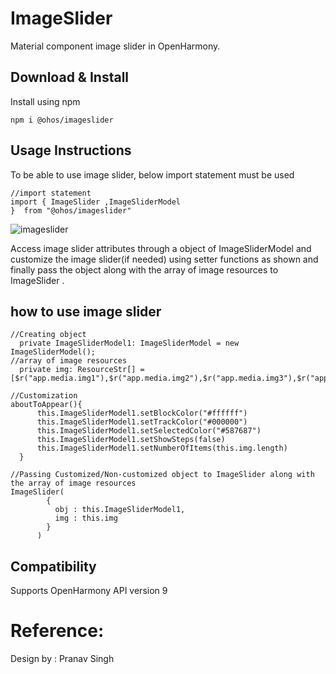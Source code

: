 # ImageSlider

Material component image slider in OpenHarmony.

## Download & Install

Install using npm

```npm i @ohos/imageslider```

## Usage Instructions

To be able to use image slider, below import statement must be used

```ets
//import statement
import { ImageSlider ,ImageSliderModel
}  from "@ohos/imageslider"
```
![imageslider](https://user-images.githubusercontent.com/84433855/177676137-a2f8a81d-b49c-47b3-9a57-0078b7f7a9f7.png)

Access image slider attributes through a object of ImageSliderModel and customize the image slider(if needed) using setter functions as
shown and finally pass the object along with the array of image resources to ImageSlider .

## how to use image slider
```ets
//Creating object
  private ImageSliderModel1: ImageSliderModel = new ImageSliderModel();
//array of image resources
  private img: ResourceStr[] = [$r("app.media.img1"),$r("app.media.img2"),$r("app.media.img3"),$r("app.media.img4"),$r("app.media.img5")]
```
```ets
//Customization
aboutToAppear(){
      this.ImageSliderModel1.setBlockColor("#ffffff")
      this.ImageSliderModel1.setTrackColor("#000000")
      this.ImageSliderModel1.setSelectedColor("#587687")
      this.ImageSliderModel1.setShowSteps(false)
      this.ImageSliderModel1.setNumberOfItems(this.img.length)
  }
```
```ets
//Passing Customized/Non-customized object to ImageSlider along with the array of image resources
ImageSlider(
        {
          obj : this.ImageSliderModel1,
          img : this.img
        }
      )
```

## Compatibility
Supports OpenHarmony API version 9

# Reference:

Design by : Pranav Singh
